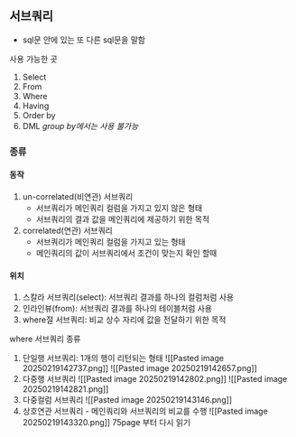 ## 서브쿼리

- sql문 안에 있는 또 다른 sql문을 말함

사용 가능한 곳
1. Select
2. From
3. Where
4. Having
5. Order by
6. DML
*group by에서는 사용 불가능*

### 종류
#### 동작
1. un-correlated(비연관) 서브쿼리
	- 서브쿼리가 메인쿼리 컬럼을 가지고 있지 않은 형태
	- 서브쿼리의 결과 값을 메인쿼리에 제공하기 위한 목적
2. correlated(연관) 서브쿼리
	- 서브쿼리가 메인쿼리 컬럼을 가지고 있는 형태
	- 메인쿼리의 값이 서브쿼리에서 조건이 맞는지 확인 할때

#### 위치
1. 스칼라 서브쿼리(select): 서브쿼리 결과를 하나의 컬럼처럼 사용
2. 인라인뷰(from): 서브쿼리 결과를 하나의 테이블처럼 사용
3. where절 서브쿼리: 비교 상수 자리에 값을 전달하기 위한 목적

where 서브쿼리 종류

1. 단일행 서브쿼리: 1개의 행이 리턴되는 형태
	![[Pasted image 20250219142737.png]]
	![[Pasted image 20250219142657.png]]
2. 다중행 서브쿼리
	![[Pasted image 20250219142802.png]]
	![[Pasted image 20250219142821.png]]
3. 다중컬럼 서브쿼리
	![[Pasted image 20250219143146.png]]
4. 상호연관 서브쿼리 - 메인쿼리와 서브쿼리의 비교를 수행
	![[Pasted image 20250219143320.png]]
75page 부터 다시 읽기

